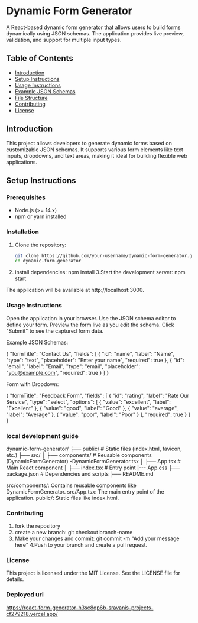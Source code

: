 # Dynamic Form Generator

A React-based dynamic form generator that allows users to build forms dynamically using JSON schemas. The application provides live preview, validation, and support for multiple input types.


## Table of Contents

- [Introduction](#introduction)
- [Setup Instructions](#setup-instructions)
- [Usage Instructions](#usage-instructions)
- [Example JSON Schemas](#example-json-schemas)
- [File Structure](#local-development-guide)
- [Contributing](#contributing)
- [License](#license)

## Introduction

This project allows developers to generate dynamic forms based on customizable JSON schemas. It supports various form elements like text inputs, dropdowns, and text areas, making it ideal for building flexible web applications.


## Setup Instructions

### Prerequisites
- Node.js (>= 14.x)
- npm or yarn installed

### Installation
1. Clone the repository:
   ```bash
   git clone https://github.com/your-username/dynamic-form-generator.git
   cd dynamic-form-generator
2. install dependencies:
    npm install
3.Start the development server:
   npm start

The application will be available at http://localhost:3000.

### Usage Instructions
   Open the application in your browser.
   Use the JSON schema editor to define your form.
   Preview the form live as you edit the schema.
   Click "Submit" to see the captured form data.

Example JSON Schemas:

{
  "formTitle": "Contact Us",
  "fields": [
    {
      "id": "name",
      "label": "Name",
      "type": "text",
      "placeholder": "Enter your name",
      "required": true
    },
    {
      "id": "email",
      "label": "Email",
      "type": "email",
      "placeholder": "you@example.com",
      "required": true
    }
  ]
}

Form with Dropdown:

{
  "formTitle": "Feedback Form",
  "fields": [
    {
      "id": "rating",
      "label": "Rate Our Service",
      "type": "select",
      "options": [
        { "value": "excellent", "label": "Excellent" },
        { "value": "good", "label": "Good" },
        { "value": "average", "label": "Average" },
        { "value": "poor", "label": "Poor" }
      ],
      "required": true
    }
  ]
}

### local development guide
  
  dynamic-form-generator/
├── public/              # Static files (index.html, favicon, etc.)
├── src/
│   ├── components/      # Reusable components (DynamicFormGenerator)
        -DynamicFormGenerator.tsx
│   ├── App.tsx          # Main React component
│   ├── index.tsx        # Entry point
    |--- App.css
├── package.json         # Dependencies and scripts
├── README.md   

  src/components/: Contains reusable components like DynamicFormGenerator.
  src/App.tsx: The main entry point of the application.
  public/: Static files like index.html. 

### Contributing

1. fork the repository
2. create a new branch:
   git checkout branch-name
3. Make your changes and commit:
   git commit -m "Add your message here"
4.Push to your branch and create a pull request.

### License
 This project is licensed under the MIT License. See the LICENSE file for details.

### Deployed url
https://react-form-generator-h3sc8qp6b-sravanis-projects-cf279218.vercel.app/

